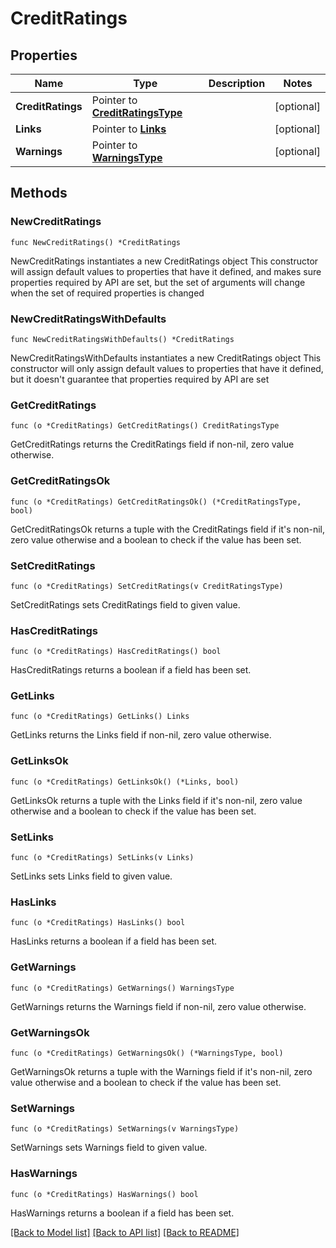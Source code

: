 # CreditRatings

## Properties

Name | Type | Description | Notes
------------ | ------------- | ------------- | -------------
**CreditRatings** | Pointer to [**CreditRatingsType**](CreditRatingsType.md) |  | [optional] 
**Links** | Pointer to [**Links**](Links.md) |  | [optional] 
**Warnings** | Pointer to [**WarningsType**](WarningsType.md) |  | [optional] 

## Methods

### NewCreditRatings

`func NewCreditRatings() *CreditRatings`

NewCreditRatings instantiates a new CreditRatings object
This constructor will assign default values to properties that have it defined,
and makes sure properties required by API are set, but the set of arguments
will change when the set of required properties is changed

### NewCreditRatingsWithDefaults

`func NewCreditRatingsWithDefaults() *CreditRatings`

NewCreditRatingsWithDefaults instantiates a new CreditRatings object
This constructor will only assign default values to properties that have it defined,
but it doesn't guarantee that properties required by API are set

### GetCreditRatings

`func (o *CreditRatings) GetCreditRatings() CreditRatingsType`

GetCreditRatings returns the CreditRatings field if non-nil, zero value otherwise.

### GetCreditRatingsOk

`func (o *CreditRatings) GetCreditRatingsOk() (*CreditRatingsType, bool)`

GetCreditRatingsOk returns a tuple with the CreditRatings field if it's non-nil, zero value otherwise
and a boolean to check if the value has been set.

### SetCreditRatings

`func (o *CreditRatings) SetCreditRatings(v CreditRatingsType)`

SetCreditRatings sets CreditRatings field to given value.

### HasCreditRatings

`func (o *CreditRatings) HasCreditRatings() bool`

HasCreditRatings returns a boolean if a field has been set.

### GetLinks

`func (o *CreditRatings) GetLinks() Links`

GetLinks returns the Links field if non-nil, zero value otherwise.

### GetLinksOk

`func (o *CreditRatings) GetLinksOk() (*Links, bool)`

GetLinksOk returns a tuple with the Links field if it's non-nil, zero value otherwise
and a boolean to check if the value has been set.

### SetLinks

`func (o *CreditRatings) SetLinks(v Links)`

SetLinks sets Links field to given value.

### HasLinks

`func (o *CreditRatings) HasLinks() bool`

HasLinks returns a boolean if a field has been set.

### GetWarnings

`func (o *CreditRatings) GetWarnings() WarningsType`

GetWarnings returns the Warnings field if non-nil, zero value otherwise.

### GetWarningsOk

`func (o *CreditRatings) GetWarningsOk() (*WarningsType, bool)`

GetWarningsOk returns a tuple with the Warnings field if it's non-nil, zero value otherwise
and a boolean to check if the value has been set.

### SetWarnings

`func (o *CreditRatings) SetWarnings(v WarningsType)`

SetWarnings sets Warnings field to given value.

### HasWarnings

`func (o *CreditRatings) HasWarnings() bool`

HasWarnings returns a boolean if a field has been set.


[[Back to Model list]](../README.md#documentation-for-models) [[Back to API list]](../README.md#documentation-for-api-endpoints) [[Back to README]](../README.md)


